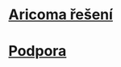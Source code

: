 # [Aricoma řešení](solutions/solutions.md)
<!-- # [Productivity PACK](ProductivityPack/productivity-pack.md) -->
<!-- # [Financial PACK](FinancialPack/finance-pack.md) -->
<!-- # [SK PACK](sk/sk-legislative-pack.md) -->
<!-- # [StreamLine Tools](Streamlinetools/streamlinetools.md) -->
# [Podpora](support/support.md)
